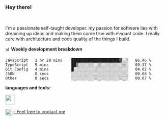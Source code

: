 ### Hey there!
<br />

I'm a passionate self-taught developer. my passion for software lies with dreaming up ideas and making them come true with elegant code. I really care with architecture and code quality of the things I build.

📊 **Weekly development breakdown**
<!--START_SECTION:waka-->

```text
JavaScript   1 hr 28 mins    █████████████████████▓░░░   86.46 %
TypeScript   9 mins          ██▒░░░░░░░░░░░░░░░░░░░░░░   09.37 %
Git Config   4 mins          █░░░░░░░░░░░░░░░░░░░░░░░░   04.02 %
JSON         0 secs          ░░░░░░░░░░░░░░░░░░░░░░░░░   00.08 %
Other        0 secs          ░░░░░░░░░░░░░░░░░░░░░░░░░   00.07 %
```

<!--END_SECTION:waka-->

**languages and tools:**  

<code><img height="30" src="https://user-images.githubusercontent.com/75685022/185997093-0dc4ad76-ded3-42b7-974f-9f5cd38e5af2.png"></code>


</a>
<a href="https://www.linkedin.com/in/maria-roberta-487984209/?locale=en_US">
   - Feel free to contact me
  <img align="left" alt="Maria's LinkedIN" width="22px" src="https://raw.githubusercontent.com/peterthehan/peterthehan/master/assets/linkedin.svg" />
</a>
